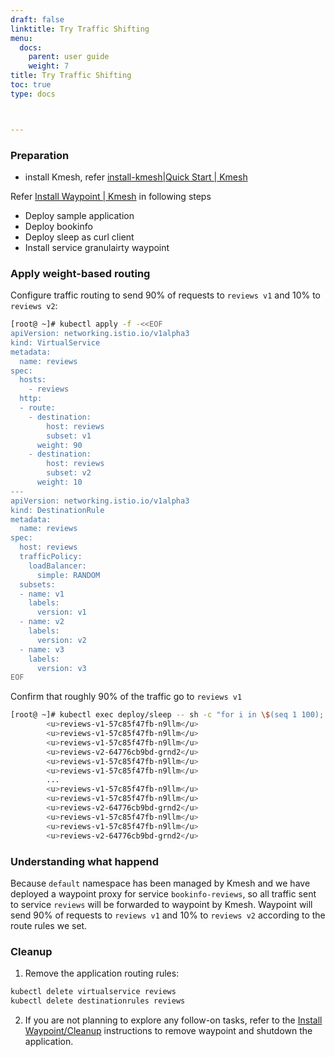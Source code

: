 ```yaml
---
draft: false
linktitle: Try Traffic Shifting
menu:
  docs:
    parent: user guide
    weight: 7
title: Try Traffic Shifting
toc: true
type: docs



---
```


### Preparation

- install Kmesh, refer [install-kmesh|Quick Start | Kmesh](https://kmesh.net/en/docs/setup/quickstart/#install-kmesh)

Refer [Install Waypoint | Kmesh](https://kmesh.net/en/docs/userguide/install_waypoint/#preparation) in following steps

- Deploy sample application
- Deploy bookinfo
- Deploy sleep as curl client
- Install service granulairty waypoint

### Apply weight-based routing

Configure traffic routing to send 90% of requests to `reviews v1` and 10% to `reviews v2`:

```bash
[root@ ~]# kubectl apply -f -<<EOF
apiVersion: networking.istio.io/v1alpha3
kind: VirtualService
metadata:
  name: reviews
spec:
  hosts:
    - reviews
  http:
  - route:
    - destination:
        host: reviews
        subset: v1
      weight: 90
    - destination:
        host: reviews
        subset: v2
      weight: 10
---
apiVersion: networking.istio.io/v1alpha3
kind: DestinationRule
metadata:
  name: reviews
spec:
  host: reviews
  trafficPolicy:
    loadBalancer:
      simple: RANDOM
  subsets:
  - name: v1
    labels:
      version: v1
  - name: v2
    labels:
      version: v2
  - name: v3
    labels:
      version: v3
EOF
```

Confirm that roughly 90% of the traffic go to `reviews v1`

```bash
[root@ ~]# kubectl exec deploy/sleep -- sh -c "for i in \$(seq 1 100); do curl -s http://productpage:9080/productpage | grep reviews-v.-; done"
        <u>reviews-v1-57c85f47fb-n9llm</u>
        <u>reviews-v1-57c85f47fb-n9llm</u>
        <u>reviews-v1-57c85f47fb-n9llm</u>
        <u>reviews-v2-64776cb9bd-grnd2</u>
        <u>reviews-v1-57c85f47fb-n9llm</u>
        <u>reviews-v1-57c85f47fb-n9llm</u>
        ...
        <u>reviews-v1-57c85f47fb-n9llm</u>
        <u>reviews-v1-57c85f47fb-n9llm</u>
        <u>reviews-v2-64776cb9bd-grnd2</u>
        <u>reviews-v1-57c85f47fb-n9llm</u>
        <u>reviews-v1-57c85f47fb-n9llm</u>
        <u>reviews-v2-64776cb9bd-grnd2</u> 
```

### Understanding what happend

Because `default` namespace has been managed by Kmesh and we have deployed a waypoint proxy for service `bookinfo-reviews`, so all traffic sent to service `reviews` will be forwarded to waypoint by Kmesh. Waypoint will send 90% of requests to `reviews v1` and 10% to `reviews v2` according to the route rules we set.

### Cleanup

1. Remove the application routing rules:

```bash
kubectl delete virtualservice reviews
kubectl delete destinationrules reviews
```

2. If you are not planning to explore any follow-on tasks, refer to the [Install Waypoint/Cleanup](https://kmesh.net/en/docs/userguide/install_waypoint/#cleanup) instructions to remove waypoint and shutdown the application.